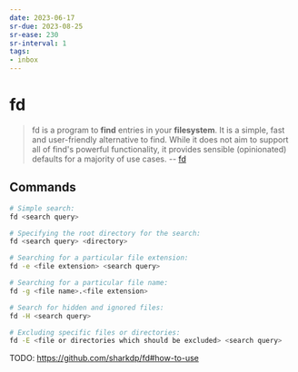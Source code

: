 ```yaml
---
date: 2023-06-17
sr-due: 2023-08-25
sr-ease: 230
sr-interval: 1
tags:
- inbox
---
```


# fd

> fd is a program to **find** entries in your **filesystem**. It is a simple,
> fast and user-friendly alternative to find. While it does not aim to support
> all of find's powerful functionality, it provides sensible (opinionated)
> defaults for a majority of use cases. -- [fd](https://github.com/sharkdp/fd)

## Commands

```sh
# Simple search:
fd <search query>

# Specifying the root directory for the search:
fd <search query> <directory>

# Searching for a particular file extension:
fd -e <file extension> <search query>

# Searching for a particular file name:
fd -g <file name>.<file extension>

# Search for hidden and ignored files:
fd -H <search query>

# Excluding specific files or directories:
fd -E <file or directories which should be excluded> <search query>
```

TODO: https://github.com/sharkdp/fd#how-to-use